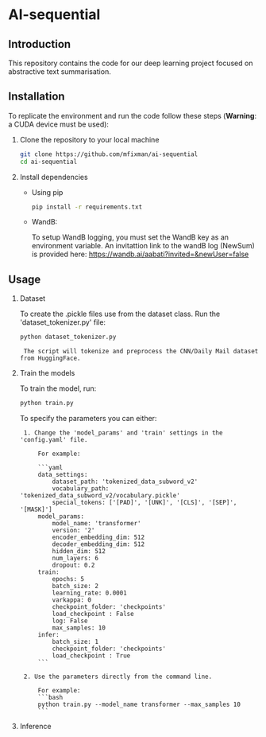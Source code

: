 # AI-sequential

## Introduction
This repository contains the code for our deep learning project focused on abstractive text summarisation.

## Installation
To replicate the environment and run the code follow these steps (**Warning**: a CUDA device must be used):

1. Clone the repository to your local machine 

    ```bash
    git clone https://github.com/mfixman/ai-sequential
    cd ai-sequential
    ```

2. Install dependencies

    - Using pip
        ```bash
        pip install -r requirements.txt
        ```
      
    - WandB:
   
         To setup WandB logging, you must set the WandB key as an environment variable. An invitattion link to the wandB log (NewSum) is provided here: https://wandb.ai/aabati?invited=&newUser=false

## Usage

1. Dataset

    To create the .pickle files use from the dataset class. Run the 'dataset_tokenizer.py' file:
    ```bash
    python dataset_tokenizer.py
    ```

        The script will tokenize and preprocess the CNN/Daily Mail dataset from HuggingFace.

2. Train the models

    To train the model, run:
    ```bash
    python train.py
    ```
    
    To specify the parameters you can either:

        1. Change the 'model_params' and 'train' settings in the 'config.yaml' file.

            For example:

            ```yaml
            data_settings:
                dataset_path: 'tokenized_data_subword_v2'
                vocabulary_path: 'tokenized_data_subword_v2/vocabulary.pickle'
                special_tokens: ['[PAD]', '[UNK]', '[CLS]', '[SEP]', '[MASK]']
            model_params:
                model_name: 'transformer'
                version: '2'
                encoder_embedding_dim: 512
                decoder_embedding_dim: 512
                hidden_dim: 512
                num_layers: 6
                dropout: 0.2
            train:
                epochs: 5
                batch_size: 2
                learning_rate: 0.0001
                varkappa: 0
                checkpoint_folder: 'checkpoints'
                load_checkpoint : False
                log: False
                max_samples: 10
            infer:
                batch_size: 1
                checkpoint_folder: 'checkpoints'
                load_checkpoint : True
            ```

        2. Use the parameters directly from the command line.

            For example:
            ```bash
            python train.py --model_name transformer --max_samples 10
            ```

3. Inference